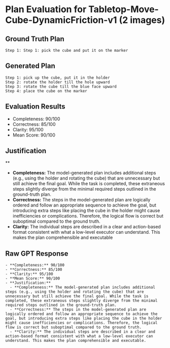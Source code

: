 # Plan Evaluation for Tabletop-Move-Cube-DynamicFriction-v1 (2 images)

## Ground Truth Plan
```
Step 1: Step 1: pick the cube and put it on the marker
```

## Generated Plan
```
Step 1: pick up the cube, put it in the holder
Step 2: rotate the holder till the hole upward
Step 3: rotate the cube till the blue face upward
Step 4: place the cube on the marker
```

## Evaluation Results
- Completeness: 90/100
- Correctness: 85/100
- Clarity: 95/100
- Mean Score: 90/100

## Justification
**  
  - **Completeness:** The model-generated plan includes additional steps (e.g., using the holder and rotating the cube) that are unnecessary but still achieve the final goal. While the task is completed, these extraneous steps slightly diverge from the minimal required steps outlined in the ground-truth plan.  
  - **Correctness:** The steps in the model-generated plan are logically ordered and follow an appropriate sequence to achieve the goal, but introducing extra steps like placing the cube in the holder might cause inefficiencies or complications. Therefore, the logical flow is correct but suboptimal compared to the ground truth.  
  - **Clarity:** The individual steps are described in a clear and action-based format consistent with what a low-level executor can understand. This makes the plan comprehensible and executable

## Raw GPT Response
```
- **Completeness:** 90/100  
- **Correctness:** 85/100  
- **Clarity:** 95/100  
- **Mean Score:** 90/100  
- **Justification:**  
  - **Completeness:** The model-generated plan includes additional steps (e.g., using the holder and rotating the cube) that are unnecessary but still achieve the final goal. While the task is completed, these extraneous steps slightly diverge from the minimal required steps outlined in the ground-truth plan.  
  - **Correctness:** The steps in the model-generated plan are logically ordered and follow an appropriate sequence to achieve the goal, but introducing extra steps like placing the cube in the holder might cause inefficiencies or complications. Therefore, the logical flow is correct but suboptimal compared to the ground truth.  
  - **Clarity:** The individual steps are described in a clear and action-based format consistent with what a low-level executor can understand. This makes the plan comprehensible and executable.
```
